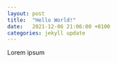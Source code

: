```yaml
---
layout: post
title:  "Hello World!"
date:   2021-12-06 21:06:00 +0100
categories: jekyll update
---
```

Lorem ipsum